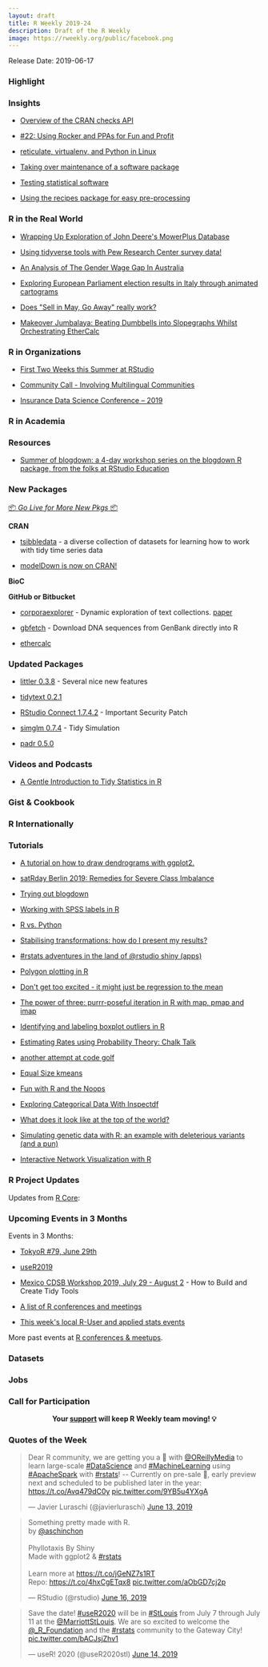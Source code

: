 ```yaml
---
layout: draft
title: R Weekly 2019-24
description: Draft of the R Weekly
image: https://rweekly.org/public/facebook.png
---
```


Release Date: 2019-06-17

###  Highlight



### Insights

+ [Overview of the CRAN checks API](https://blog.r-hub.io/2019/06/10/cran-checks-api/)

+ [#22: Using Rocker and PPAs for Fun and Profit](http://dirk.eddelbuettel.com/blog/2019/06/09#022_rocker_and_ppas)


+ [reticulate, virtualenv, and Python in Linux](https://rviews.rstudio.com/2019/06/10/reticulate-virtualenv-and-python-in-linux/)


+ [Taking over maintenance of a software package](https://ropensci.org/blog/2019/06/12/taking-over-maint/)

+ [Testing statistical software](https://www.alexpghayes.com/blog/testing-statistical-software/)

+ [Using the recipes package for easy pre-processing](http://www.rebeccabarter.com/blog/2019-06-06_pre_processing/)

### R in the Real World

+ [Wrapping Up Exploration of John Deere's MowerPlus Database](https://rud.is/b/2019/06/09/wrapping-up-exploration-of-john-deeres-mowerplus-database/)

+ [Using tidyverse tools with Pew Research Center survey data!](https://medium.com/pew-research-center-decoded/using-tidyverse-tools-with-pew-research-center-survey-data-in-r-bdfe61de0909)

+ [An Analysis of The Gender Wage Gap In Australia](https://theambitiouseconomist.com/an-analysis-of-the-gender-wage-gap-in-australia/)

+ [Exploring European Parliament election results in Italy through animated cartograms](https://medium.com/european-data-journalism-network/european-elections-2019-and-italys-varying-size-fb4ed07d4ff6)


+ [Does "Sell in May, Go Away" really work?](https://theautomatic.net/2019/06/11/does-sell-in-may-go-away-really-work/)


+ [Makeover Jumbalaya: Beating Dumbbells into Slopegraphs Whilst Orchestrating EtherCalc](https://rud.is/b/2019/06/11/makeover-jumbalaya-beating-dumbbells-into-slopegraphs-whilst-orchestrating-ethercalc/)


###  R in Organizations

+ [First Two Weeks this Summer at RStudio](https://jcahoon.netlify.com/post/2019/06/16/first-two-weeks-this-summer-at-rstudio/)

+ [Community Call - Involving Multilingual Communities](https://ropensci.org/blog/2019/06/13/commcall-jun2019/)

+ [Insurance Data Science Conference – 2019](http://ronaldrichman.co.za/2019/06/13/insurance-data-science-conference-2019/)


###  R in Academia



###  Resources

+ [Summer of blogdown: a 4-day workshop series on the blogdown R package, from the folks at RStudio Education](https://summer-of-blogdown.netlify.com/)

###  New Packages

<p class="added-hostname"><a href="https://rweekly.org/live" target="_blank" class="externalLink">📦 <i>Go Live for More New Pkgs</i> 📦</a></p>

**CRAN**

+ [tsibbledata](https://www.mitchelloharawild.com/blog/tsibbledata/) - a diverse collection of datasets for learning how to work with tidy time series data

+ [modelDown is now on CRAN!](http://smarterpoland.pl/index.php/2019/06/modeldown-is-now-on-cran/)

**BioC**



**GitHub or Bitbucket**

+ [corporaexplorer](https://github.com/kgjerde/corporaexplorer) - Dynamic exploration of text collections. [paper](https://joss.theoj.org/papers/10.21105/joss.01342)

+ [gbfetch](https://github.com/joelnitta/gbfetch) - Download DNA sequences from GenBank directly into R


+ [ethercalc](https://rud.is/b/2019/06/15/introducing-the-ethercalc-package/)



### Updated Packages


+ [littler 0.3.8](http://dirk.eddelbuettel.com/blog/2019/06/09#littler-0.3.8) - Several nice new features

+ [tidytext 0.2.1](https://juliasilge.com/blog/sentiment-lexicons/)

+ [RStudio Connect 1.7.4.2](https://blog.rstudio.com/2019/06/13/rstudio-connect-1-7-4-2-important-security-patch/) - Important Security Patch


+ [simglm 0.7.4](https://brandonlebeau.org/2019/06/11/simglm-0-7-4/) - Tidy Simulation

+ [padr 0.5.0](https://edwinth.github.io/blog/padr-v-0-5-0/)

###  Videos and Podcasts

+ [A Gentle Introduction to Tidy Statistics in R](https://resources.rstudio.com/webinars/a-gentle-introduction-to-tidy-statistics-in-r)

### Gist & Cookbook



### R Internationally



###  Tutorials

+ [A tutorial on how to draw dendrograms with ggplot2.](https://atrebas.github.io/post/2019-06-08-lightweight-dendrograms/)

+ [satRday Berlin 2019: Remedies for Severe Class Imbalance](https://juanitorduz.github.io/class_imbalance/)

+ [Trying out blogdown](https://desireedeleon.netlify.com/post/2019/trying-out-blogdown/)

+ [Working with SPSS labels in R](https://martinctc.github.io/blog/working-with-spss-labels-in-r/)

+ [R vs. Python](https://matloff.wordpress.com/2019/06/12/r-vs-python/)

+ [Stabilising transformations: how do I present my results?](https://www.statforbiology.com/2019/stat_general_reportingresults/)

+ [#rstats adventures in the land of @rstudio shiny (apps)](http://www.christopherlortie.info/adventures-in-the-land-of-rstudio-shiny-apps/)

+ [Polygon plotting in R](http://www.theanalyticslab.nl/polygon-plotting-in-r/)

+ [Don't get too excited - it might just be regression to the mean](https://www.rdatagen.net/post/regression-to-the-mean/)

+ [The power of three: purrr-poseful iteration in R with map, pmap and imap](https://www.zevross.com/blog/2019/06/11/the-power-of-three-purrr-poseful-iteration-in-r-with-map-pmap-and-imap/)

+ [Identifying and labeling boxplot outliers in R](https://www.dsquintana.blog/labeling-boxplot-outliers/)


+ [Estimating Rates using Probability Theory: Chalk Talk](http://www.win-vector.com/blog/2019/06/estimating-rates-using-probability-theory-chalk-talk/)


+ [another attempt at code golf](https://xianblog.wordpress.com/2019/06/12/another-attempt-at-code-golf/)


+ [Equal Size kmeans](https://rviews.rstudio.com/2019/06/13/equal-size-kmeans/)



+ [Fun with R and the Noops](http://blog.revolutionanalytics.com/2019/06/noops-and-r.html)

+ [Exploring Categorical Data With Inspectdf](https://alastairrushworth.github.io/Exploring-categorical-data-with-inspectdf/)


+ [What does it look like at the top of the world?](https://www.simoncoulombe.com/2019/06/top-of-the-world/)

+ [Simulating genetic data with R: an example with deleterious variants (and a pun)](https://onunicornsandgenes.blog/2019/06/16/simulating-genetic-data-with-r-an-example-with-deleterious-variants-and-a-pun/)

+ [Interactive Network Visualization with R](https://www.statworx.com/de/blog/interactive-network-visualization-with-r/)

<!--<div class="post-more-begi
n></div><div class="post-more-end"></div>-->

###  R Project Updates

Updates from [R Core](http://developer.r-project.org/blosxom.cgi/R-devel/NEWS):


###  Upcoming Events in 3 Months

Events in 3 Months:

+ [TokyoR #79, June 29th](https://tokyor.connpass.com/event/135622/)

+ [useR2019](http://www.user2019.fr/)

+ [Mexico CDSB Workshop 2019, July 29 - August 2](https://comunidadbioinfo.github.io/post/building-tidy-tools-cdsb-runconf-2019/) - How to Build and Create Tidy Tools

+ [A list of R conferences and meetings](https://jumpingrivers.github.io/meetingsR/events.html)

+ [This week's local R-User and applied stats events](https://community.rstudio.com/c/irl)


More past events at [R conferences & meetups](https://conf.rweekly.org).


### Datasets

### Jobs




###  Call for Participation


<p class="hide-support added-hostname support-rweekly" style="text-align: center;font-weight: bold;">Your <a class="non-visited externalLink" href="https://www.patreon.com/rweekly" onclick="pas(this)">support</a> will keep R Weekly team moving! 💡</p>

###  Quotes of the Week

<blockquote class="twitter-tweet" data-lang="en"><p lang="en" dir="ltr">Dear R community, we are getting you a 📘 with <a href="https://twitter.com/OReillyMedia?ref_src=twsrc%5Etfw">@OReillyMedia</a> to learn large-scale <a href="https://twitter.com/hashtag/DataScience?src=hash&amp;ref_src=twsrc%5Etfw">#DataScience</a> and <a href="https://twitter.com/hashtag/MachineLearning?src=hash&amp;ref_src=twsrc%5Etfw">#MachineLearning</a>  using <a href="https://twitter.com/hashtag/ApacheSpark?src=hash&amp;ref_src=twsrc%5Etfw">#ApacheSpark</a> with <a href="https://twitter.com/hashtag/rstats?src=hash&amp;ref_src=twsrc%5Etfw">#rstats</a>! -- Currently on pre-sale 🎉, early preview next and scheduled to be published later in the year: <a href="https://t.co/Avq479dC0y">https://t.co/Avq479dC0y</a> <a href="https://t.co/9YB5u4YXgA">pic.twitter.com/9YB5u4YXgA</a></p>&mdash; Javier Luraschi (@javierluraschi) <a href="https://twitter.com/javierluraschi/status/1139258531918467072?ref_src=twsrc%5Etfw">June 13, 2019</a></blockquote>


<blockquote class="twitter-tweet" data-lang="en"><p lang="en" dir="ltr">Something pretty made with R.<br>by <a href="https://twitter.com/aschinchon?ref_src=twsrc%5Etfw">@aschinchon</a><br><br>Phyllotaxis By Shiny<br>Made with ggplot2 &amp; <a href="https://twitter.com/hashtag/rstats?src=hash&amp;ref_src=twsrc%5Etfw">#rstats</a><br>⠀<br>Learn more at <a href="https://t.co/jGeNZ7s1RT">https://t.co/jGeNZ7s1RT</a><br>Repo: <a href="https://t.co/4hxCgETqx8">https://t.co/4hxCgETqx8</a> <a href="https://t.co/aObGD7cj2p">pic.twitter.com/aObGD7cj2p</a></p>&mdash; RStudio (@rstudio) <a href="https://twitter.com/rstudio/status/1140156562343911424?ref_src=twsrc%5Etfw">June 16, 2019</a></blockquote>

<blockquote class="twitter-tweet" data-lang="en"><p lang="en" dir="ltr">Save the date! <a href="https://twitter.com/hashtag/useR2020?src=hash&amp;ref_src=twsrc%5Etfw">#useR2020</a> will be in <a href="https://twitter.com/hashtag/StLouis?src=hash&amp;ref_src=twsrc%5Etfw">#StLouis</a> from July 7 through July 11 at the <a href="https://twitter.com/MarriottStLouis?ref_src=twsrc%5Etfw">@MarriottStLouis</a>. We are so excited to welcome the <a href="https://twitter.com/_R_Foundation?ref_src=twsrc%5Etfw">@_R_Foundation</a> and the <a href="https://twitter.com/hashtag/rstats?src=hash&amp;ref_src=twsrc%5Etfw">#rstats</a> community to the Gateway City! <a href="https://t.co/bACJsjZhv1">pic.twitter.com/bACJsjZhv1</a></p>&mdash; useR! 2020 (@useR2020stl) <a href="https://twitter.com/useR2020stl/status/1139556597741629440?ref_src=twsrc%5Etfw">June 14, 2019</a></blockquote>

